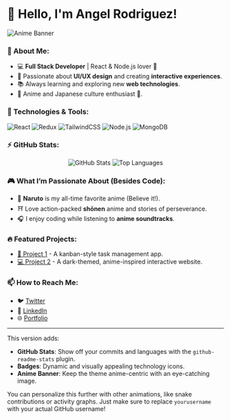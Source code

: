 # 👋 Hello, I'm Angel Rodriguez!

![Anime Banner](https://marketplace.canva.com/EAENvtZ8gO0/2/0/1600w/canva-black-technology-linkedin-banner-uf4pgeNZrW8.jpg) <!-- Replace this link with one to an anime-themed image -->

### 🌸 About Me:
- 💻 **Full Stack Developer** | React & Node.js lover 💙
- 🎨 Passionate about **UI/UX design** and creating **interactive experiences**.
- 📚 Always learning and exploring new **web technologies**.
- 🌟 Anime and Japanese culture enthusiast 🎌.

### 🚀 Technologies & Tools:
![React](https://img.shields.io/badge/React-20232A?style=for-the-badge&logo=react&logoColor=61DAFB)
![Redux](https://img.shields.io/badge/Redux-764ABC?style=for-the-badge&logo=redux&logoColor=white)
![TailwindCSS](https://img.shields.io/badge/TailwindCSS-38B2AC?style=for-the-badge&logo=tailwind-css&logoColor=white)
![Node.js](https://img.shields.io/badge/Node.js-43853D?style=for-the-badge&logo=node.js&logoColor=white)
![MongoDB](https://img.shields.io/badge/MongoDB-4EA94B?style=for-the-badge&logo=mongodb&logoColor=white)

### ⚡ GitHub Stats:
<p align="center">
  <img src="https://github-readme-stats.vercel.app/api?username=arodriguez-20199620&show_icons=true&theme=tokyonight&hide_border=true" alt="GitHub Stats" />
  <img src="https://github-readme-stats.vercel.app/api/top-langs/?username=arodriguez-20199620&layout=compact&theme=tokyonight&hide_border=true" alt="Top Languages" />
</p>

### 🎮 What I’m Passionate About (Besides Code):
- 🍥 **Naruto** is my all-time favorite anime (Believe it!).
- ⛩️ Love action-packed **shōnen** anime and stories of perseverance.
- 🎧 I enjoy coding while listening to **anime soundtracks**.

### 🔥 Featured Projects:
- [🎴 Project 1](https://github.com/yourusername/project1) - A kanban-style task management app.
- [💻 Project 2](https://github.com/yourusername/project2) - A dark-themed, anime-inspired interactive website.

### 📫 How to Reach Me:
- 🐦 [Twitter](https://twitter.com/yourusername)
- 💼 [LinkedIn](https://www.linkedin.com/in/yourusername/)
- 🌐 [Portfolio](https://yourportfolio.com)

---

This version adds:

- **GitHub Stats**: Show off your commits and languages with the `github-readme-stats` plugin.
- **Badges**: Dynamic and visually appealing technology icons.
- **Anime Banner**: Keep the theme anime-centric with an eye-catching image.

You can personalize this further with other animations, like snake contributions or activity graphs. Just make sure to replace `yourusername` with your actual GitHub username!
